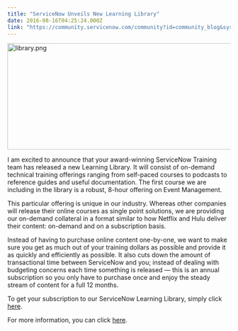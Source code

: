 ```yaml
---
title: "ServiceNow Unveils New Learning Library"
date: 2016-08-16T04:25:24.000Z
link: "https://community.servicenow.com/community?id=community_blog&sys_id=0b3d2ee5dbd0dbc01dcaf3231f961931"
---
```

<p><span class="s1"><img  alt="library.png" class="image-1 jive-image" src="e71ce082db149344e9737a9e0f961954.iix" style="width: 620px; height: 240px;"/></span></p><p><span class="s1">I am excited to announce that your award</span><span class="s2">-</span><span class="s1">winning ServiceNow Training team has released </span><span class="s2">a new</span><span class="s1"> Learning Library. It will consist of on-demand technical training offerings ranging from self-paced courses to podcasts to reference guides and useful documentation. The first course we are including in the library is a robust, 8-hour offering on Event Management.</span></p><p class="p1"><span class="s1"> </span></p><p class="p1"><span class="s1">This particular offering is unique in our industry. Whereas other companies will release their online courses as single point solutions, we are providing our on-demand collateral in a format similar to how Netflix and Hulu deliver their content: on-demand and on a subscription basis.</span></p><p class="p1"><span class="s1"> </span></p><p class="p1"><span class="s1">Instead of having to purchase online content one-by-one, we want to make sure </span><span class="s2">you</span><span class="s1"> get as much out of </span><span class="s2">your</span><span class="s1"> training dollars as possible and provide it as quickly and efficiently as </span><span class="s2">possible.</span><span class="s1"> It also cuts down the amount of transactional time between </span><span class="s2">ServiceNow and you</span><span class="s1">; instead of dealing with budgeting concerns each time something is released — this is an annual subscription so </span><span class="s2">you only have to</span><span class="s1"> purchase once and enjoy the steady stream of content for a full 12 months.</span></p><p class="p1"><span class="s1"> </span></p><p class="p1"><span class="s1">To get your subscription to our ServiceNow Learning Library, simply click <a title="ervicenow.sabacloud.com/Saba/Web_spf/NA1PRD0015/common/ledetail/ES-SN-LEARN" href="https://servicenow.sabacloud.com/Saba/Web_spf/NA1PRD0015/common/ledetail/ES-SN-LEARN">here</a>.</span></p><p class="p1"><span class="s1"></span><span class="s2">For more information, you can click <a title="w.servicenow.com/services/training-and-certification/learning-library.html" href="http://www.servicenow.com/services/training-and-certification/learning-library.html">here</a>.</span></p><p class="p1"><span class="s1"> </span></p>